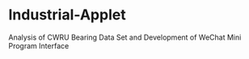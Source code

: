 # Industrial-Applet
Analysis of CWRU Bearing Data Set and Development of WeChat Mini Program Interface

